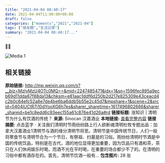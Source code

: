 ```yaml
---
title: "2021-04-04 08:40:17"
date: 2021-04-04T11:00:00+08:00
draft: false
categories: ["moments","2021","2021-04"]
tags: ["朋友圈","生活记录"]
summary: "2021-04-04 08:40:17..."
---
```


🌿🍃

![Media 1](/Moments/photos/2021-04-04/202104040840170.jpg)

## 相关链接

**原始链接:** http://mp.weixin.qq.com/s?__biz=MzIyMzU4OTc0MQ==&mid=2247485471&idx=1&sn=1596fec895a9ecb69d11dda67f88da13&chksm=e81aac1ddf6d250b2d217e825309e43ceacd4c2b0c64efc52a8e7de4be6ba6ddb5b55e2c45d7&mpshare=1&scene=2&srcid=0404iUCtR7i10dYooXG6h7es&sharer_sharetime=1617496802666&sharer_shareid=be1c8edd6c93eec155a61c876e41d26a#rd
**链接标题:** 涨知识 | 清明节为什么有饮酒的传统？
**来源:** Sinocan 汉嘉酒业
**本地链接:** [查看完整内容](/link_content/2021/04/2021-04-04-1/link_content/)
**链接摘要:** 点击蓝字 · 关注我们清明时节雨纷纷路上行人欲断魂清明杜牧专题出品：加拿大汉嘉酒业1清明节与酒的缘分清明节将至。清明节是中国传统节日，人们一般将寒食节与清明节合为一个节日，有祭祖、扫墓是的习俗。雨纷纷清明时节酒是中国的传统饮品，特别是在古代，酒的地位显得更加重要，因为饮品只有酒和茶，茶只在人们休闲娱乐时喝，而酒不光在平时喝，在重要的场合都少不了的。在清明的习俗中都有酒存在的。首先，清明节饮酒一般有...
**包含图片:** 28 张

